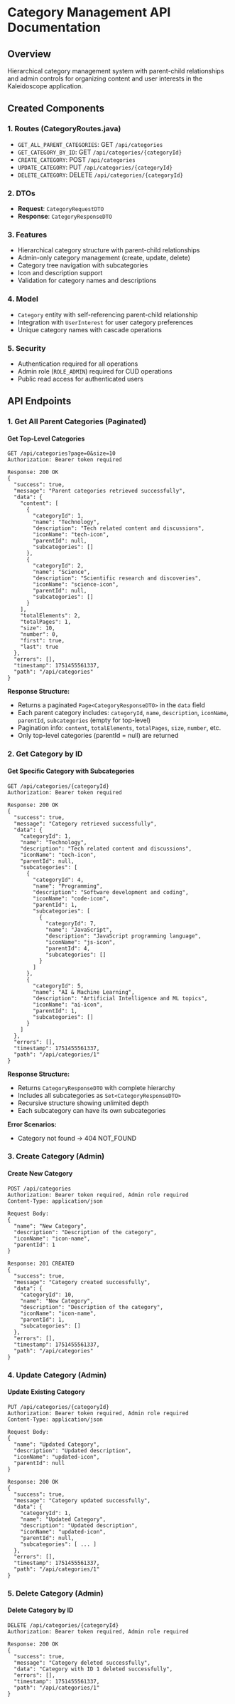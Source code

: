 # Category Management API Documentation

## Overview
Hierarchical category management system with parent-child relationships and admin controls for organizing content and user interests in the Kaleidoscope application.

## Created Components

### 1. Routes (CategoryRoutes.java)
- `GET_ALL_PARENT_CATEGORIES`: GET `/api/categories`
- `GET_CATEGORY_BY_ID`: GET `/api/categories/{categoryId}`
- `CREATE_CATEGORY`: POST `/api/categories`
- `UPDATE_CATEGORY`: PUT `/api/categories/{categoryId}`
- `DELETE_CATEGORY`: DELETE `/api/categories/{categoryId}`

### 2. DTOs
- **Request**: `CategoryRequestDTO`
- **Response**: `CategoryResponseDTO`

### 3. Features
- Hierarchical category structure with parent-child relationships
- Admin-only category management (create, update, delete)
- Category tree navigation with subcategories
- Icon and description support
- Validation for category names and descriptions

### 4. Model
- `Category` entity with self-referencing parent-child relationship
- Integration with `UserInterest` for user category preferences
- Unique category names with cascade operations

### 5. Security
- Authentication required for all operations
- Admin role (`ROLE_ADMIN`) required for CUD operations
- Public read access for authenticated users

## API Endpoints

### 1. Get All Parent Categories (Paginated)

#### Get Top-Level Categories
```
GET /api/categories?page=0&size=10
Authorization: Bearer token required

Response: 200 OK
{
  "success": true,
  "message": "Parent categories retrieved successfully",
  "data": {
    "content": [
      {
        "categoryId": 1,
        "name": "Technology",
        "description": "Tech related content and discussions",
        "iconName": "tech-icon",
        "parentId": null,
        "subcategories": []
      },
      {
        "categoryId": 2,
        "name": "Science",
        "description": "Scientific research and discoveries",
        "iconName": "science-icon",
        "parentId": null,
        "subcategories": []
      }
    ],
    "totalElements": 2,
    "totalPages": 1,
    "size": 10,
    "number": 0,
    "first": true,
    "last": true
  },
  "errors": [],
  "timestamp": 1751455561337,
  "path": "/api/categories"
}
```

**Response Structure:**
- Returns a paginated `Page<CategoryResponseDTO>` in the `data` field
- Each parent category includes: `categoryId`, `name`, `description`, `iconName`, `parentId`, `subcategories` (empty for top-level)
- Pagination info: `content`, `totalElements`, `totalPages`, `size`, `number`, etc.
- Only top-level categories (parentId = null) are returned

### 2. Get Category by ID

#### Get Specific Category with Subcategories
```
GET /api/categories/{categoryId}
Authorization: Bearer token required

Response: 200 OK
{
  "success": true,
  "message": "Category retrieved successfully",
  "data": {
    "categoryId": 1,
    "name": "Technology",
    "description": "Tech related content and discussions",
    "iconName": "tech-icon",
    "parentId": null,
    "subcategories": [
      {
        "categoryId": 4,
        "name": "Programming",
        "description": "Software development and coding",
        "iconName": "code-icon",
        "parentId": 1,
        "subcategories": [
          {
            "categoryId": 7,
            "name": "JavaScript",
            "description": "JavaScript programming language",
            "iconName": "js-icon",
            "parentId": 4,
            "subcategories": []
          }
        ]
      },
      {
        "categoryId": 5,
        "name": "AI & Machine Learning",
        "description": "Artificial Intelligence and ML topics",
        "iconName": "ai-icon",
        "parentId": 1,
        "subcategories": []
      }
    ]
  },
  "errors": [],
  "timestamp": 1751455561337,
  "path": "/api/categories/1"
}
```

**Response Structure:**
- Returns `CategoryResponseDTO` with complete hierarchy
- Includes all subcategories as `Set<CategoryResponseDTO>`
- Recursive structure showing unlimited depth
- Each subcategory can have its own subcategories

**Error Scenarios:**
- Category not found → 404 NOT_FOUND

### 3. Create Category (Admin)

#### Create New Category
```
POST /api/categories
Authorization: Bearer token required, Admin role required
Content-Type: application/json

Request Body:
{
  "name": "New Category",
  "description": "Description of the category",
  "iconName": "icon-name",
  "parentId": 1
}

Response: 201 CREATED
{
  "success": true,
  "message": "Category created successfully",
  "data": {
    "categoryId": 10,
    "name": "New Category",
    "description": "Description of the category",
    "iconName": "icon-name",
    "parentId": 1,
    "subcategories": []
  },
  "errors": [],
  "timestamp": 1751455561337,
  "path": "/api/categories"
}
```

### 4. Update Category (Admin)

#### Update Existing Category
```
PUT /api/categories/{categoryId}
Authorization: Bearer token required, Admin role required
Content-Type: application/json

Request Body:
{
  "name": "Updated Category",
  "description": "Updated description",
  "iconName": "updated-icon",
  "parentId": null
}

Response: 200 OK
{
  "success": true,
  "message": "Category updated successfully",
  "data": {
    "categoryId": 1,
    "name": "Updated Category",
    "description": "Updated description",
    "iconName": "updated-icon",
    "parentId": null,
    "subcategories": [ ... ]
  },
  "errors": [],
  "timestamp": 1751455561337,
  "path": "/api/categories/1"
}
```

### 5. Delete Category (Admin)

#### Delete Category by ID
```
DELETE /api/categories/{categoryId}
Authorization: Bearer token required, Admin role required

Response: 200 OK
{
  "success": true,
  "message": "Category deleted successfully",
  "data": "Category with ID 1 deleted successfully",
  "errors": [],
  "timestamp": 1751455561337,
  "path": "/api/categories/1"
}
```
